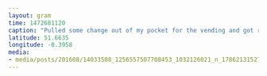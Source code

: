 ```yaml
---
layout: gram
time: 1472681120
caption: "Pulled some change out of my pocket for the vending and got really confused for a minute: 2 Pounds (UK) vs 5-Dinars (Tunisia)."
latitude: 51.6635
longitude: -0.3958
media:
- media/posts/201608/14033508_1256557507708453_1032126021_n_17862131527030730.jpg
---
```

